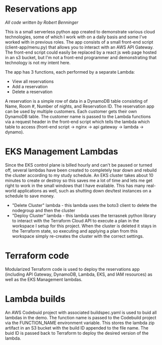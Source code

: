 # Reservations app

_All code written by Robert Benninger_

This is a small serverless python app created to demonstrate various cloud technologies, some of which I work with on a daily basis and some I've worked with in previous roles. The app consists of a small front-end script (client-app/menu.py) that allows you to interact with an AWS API Gateway. The front-end script could easily be replaced by a react js web page hosted in an s3 bucket, but I'm not a front-end programmer and demonstrating that technology is not my intent here.

The app has 3 functions, each performed by a separate Lambda:

* View all reservations
* Add a reservation
* Delete a reservation

A reservation is a simple row of data in a DynamoDB table consisting of Name, Room #, Number of nights, and Reservation ID. The reservation app can be used by multiple customers. Each customer gets their own DynamoDB table. The customer name is passed to the Lambda functions via a request header in the front-end script which tells the lambda which table to access (front-end script -> nginx -> api gateway -> lambda -> dynamo). 

# EKS Management Lambdas

Since the EKS control plane is billed hourly and can't be paused or turned off, several lambdas have been created to completely tear down and rebuild the cluster according to my study schedule. An EKS cluster takes about 10 minutes to create or destroy so this saves me a lot of time and lets me get right to work in the small windows that I have evailable. This has many real-world applications as well, such as shutting down dev/test instances on a schedule to save money. 

* "Delete Cluster" lambda - this lambda uses the boto3 client to delete the nodegroup and then the cluster
* "Deploy Cluster" lambda - this lambda uses the terrasnek python library to interact with the Terraform Cloud API to execute a plan in the workspace I setup for this project. When the cluster is deleted it stays in the Terraform state, so executing and applying a plan from this workspace simply re-creates the cluster with the correct settings. 
  
# Terraform code

Modularized Terraform code is used to deploy the reservations app (including API Gateway, DynamoDB, Lambda, EKS, and IAM resources) as well as the EKS Management lambdas.

# Lambda builds

An AWS Codebuid project with associated buildspec.yaml is used to buid all lambdas in the demo. The function name is passed to the Codebuild project via the FUNCTION_NAME environment variable. This stores the lambda zip artifact in an S3 bucket with the build ID appended to the file name. The buid ID is passed back to Terraform to deploy the desired version of the lambda.
